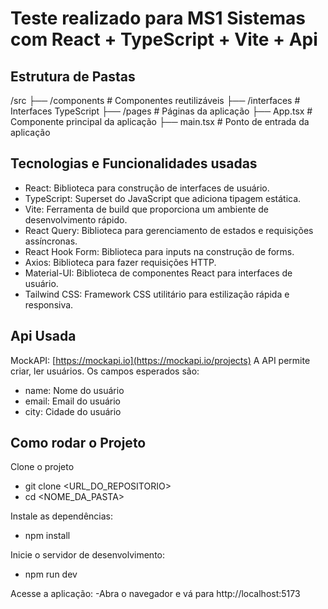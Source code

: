 # Teste realizado para MS1 Sistemas com React + TypeScript + Vite + Api

## Estrutura de Pastas

/src
  ├── /components        # Componentes reutilizáveis
  ├── /interfaces        # Interfaces TypeScript
  ├── /pages             # Páginas da aplicação
  ├── App.tsx            # Componente principal da aplicação
  ├── main.tsx          # Ponto de entrada da aplicação

## Tecnologias e Funcionalidades usadas

- React: Biblioteca para construção de interfaces de usuário.
- TypeScript: Superset do JavaScript que adiciona tipagem estática.
- Vite: Ferramenta de build que proporciona um ambiente de desenvolvimento rápido.
- React Query: Biblioteca para gerenciamento de estados e requisições assíncronas.
- React Hook Form: Biblioteca para inputs na construção de forms.
- Axios: Biblioteca para fazer requisições HTTP.
- Material-UI: Biblioteca de componentes React para interfaces de usuário.
- Tailwind CSS: Framework CSS utilitário para estilização rápida e responsiva.

## Api Usada

MockAPI: [https://mockapi.io](https://mockapi.io/projects)
A API permite criar, ler usuários. Os campos esperados são:
- name: Nome do usuário
- email: Email do usuário
- city: Cidade do usuário

## Como rodar o Projeto
Clone o projeto
- git clone <URL_DO_REPOSITORIO>
- cd <NOME_DA_PASTA>

Instale as dependências:
- npm install

Inicie o servidor de desenvolvimento:
- npm run dev

Acesse a aplicação:
-Abra o navegador e vá para http://localhost:5173


